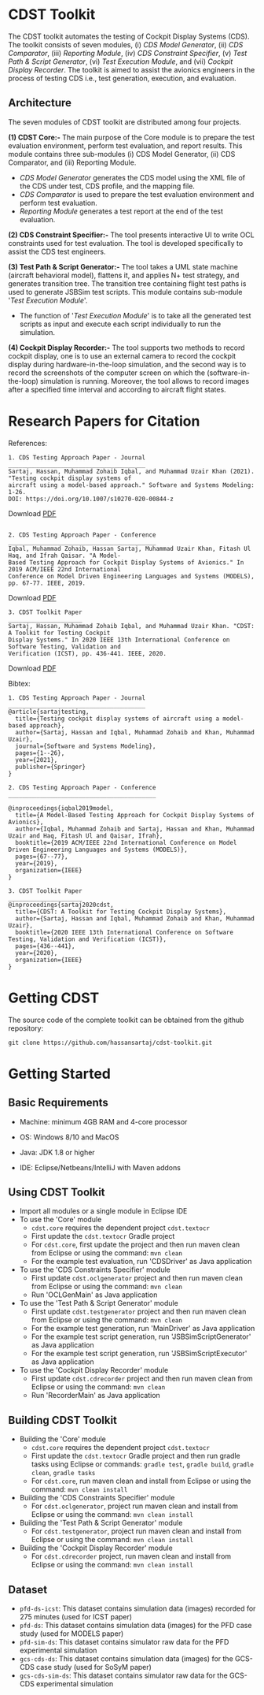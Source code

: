 # CDST Toolkit
The CDST toolkit automates the testing of Cockpit Display Systems (CDS). The toolkit consists of seven modules, (i) *CDS Model Generator*, (ii) *CDS Comparator*, (iii)
*Reporting Module*, (iv) *CDS Constraint Specifier*, (v) *Test Path & Script Generator*, (vi) *Test Execution Module*, and (vii) *Cockpit Display Recorder*. The toolkit is aimed to assist the avionics engineers in the process of testing CDS i.e., test generation, execution, and evaluation.

## Architecture
The seven modules of CDST toolkit are distributed among four projects. 

**(1) CDST Core:-** 
The main purpose of the Core module is to prepare the test evaluation environment, perform test evaluation, and report results. This module contains three sub-modules 
(i) CDS Model Generator, (ii) CDS Comparator, and (iii) Reporting Module.

* *CDS Model Generator* generates the CDS model using the XML file of the CDS under test, CDS profile, and the mapping file. 
* *CDS Comparator* is used to prepare the test evaluation environment and perform test evaluation. 
* *Reporting Module* generates a test report at the end of the test evaluation. 


**(2) CDS Constraint Specifier:-** 
The tool presents interactive UI to write OCL constraints used for test evaluation. The tool is developed specifically to assist the CDS test engineers.

**(3) Test Path & Script Generator:-** 
The tool takes a UML state machine (aircraft behavioral model), flattens it, and applies N+ test strategy, and generates transition tree. The transition tree containing flight test paths is used to generate JSBSim test scripts. 
This module contains sub-module '*Test Execution Module*'. 
* The function of '*Test Execution Module*' is to take all the generated test scripts as input and execute each script individually to run the simulation.

**(4) Cockpit Display Recorder:-** 
The tool supports two methods to record cockpit display, one is to use an external camera to record the cockpit display during hardware-in-the-loop simulation, and the second way is to record the screenshots of the computer screen on which the (software-in-the-loop) simulation is running. Moreover, the tool allows to record images after a specified time interval and according to aircraft flight states.

# Research Papers for Citation
References:
```
1. CDS Testing Approach Paper - Journal
_______________________________________
Sartaj, Hassan, Muhammad Zohaib Iqbal, and Muhammad Uzair Khan (2021). "Testing cockpit display systems of 
aircraft using a model-based approach." Software and Systems Modeling: 1-26.
DOI: https://doi.org/10.1007/s10270-020-00844-z

```
Download [PDF](https://www.researchgate.net/publication/348208118_Testing_cockpit_display_systems_of_aircraft_using_a_model-based_approach)
```

2. CDS Testing Approach Paper - Conference
__________________________________________
Iqbal, Muhammad Zohaib, Hassan Sartaj, Muhammad Uzair Khan, Fitash Ul Haq, and Ifrah Qaisar. "A Model-
Based Testing Approach for Cockpit Display Systems of Avionics." In 2019 ACM/IEEE 22nd International 
Conference on Model Driven Engineering Languages and Systems (MODELS), pp. 67-77. IEEE, 2019.
```
Download [PDF](https://www.researchgate.net/publication/337510742_A_Model-Based_Testing_Approach_for_Cockpit_Display_Systems_of_Avionics)
```
3. CDST Toolkit Paper
_____________________
Sartaj, Hassan, Muhammad Zohaib Iqbal, and Muhammad Uzair Khan. "CDST: A Toolkit for Testing Cockpit 
Display Systems." In 2020 IEEE 13th International Conference on Software Testing, Validation and 
Verification (ICST), pp. 436-441. IEEE, 2020.
```

Download [PDF](https://www.researchgate.net/publication/343627970_CDST_A_Toolkit_for_Testing_Cockpit_Display_Systems)

Bibtex:
```
1. CDS Testing Approach Paper - Journal
_______________________________________
@article{sartajtesting,
  title={Testing cockpit display systems of aircraft using a model-based approach},
  author={Sartaj, Hassan and Iqbal, Muhammad Zohaib and Khan, Muhammad Uzair},
  journal={Software and Systems Modeling},
  pages={1--26},
  year={2021},
  publisher={Springer}
}

2. CDS Testing Approach Paper - Conference
__________________________________________

@inproceedings{iqbal2019model,
  title={A Model-Based Testing Approach for Cockpit Display Systems of Avionics},
  author={Iqbal, Muhammad Zohaib and Sartaj, Hassan and Khan, Muhammad Uzair and Haq, Fitash Ul and Qaisar, Ifrah},
  booktitle={2019 ACM/IEEE 22nd International Conference on Model Driven Engineering Languages and Systems (MODELS)},
  pages={67--77},
  year={2019},
  organization={IEEE}
}

3. CDST Toolkit Paper
_____________________
@inproceedings{sartaj2020cdst,
  title={CDST: A Toolkit for Testing Cockpit Display Systems},
  author={Sartaj, Hassan and Iqbal, Muhammad Zohaib and Khan, Muhammad Uzair},
  booktitle={2020 IEEE 13th International Conference on Software Testing, Validation and Verification (ICST)},
  pages={436--441},
  year={2020},
  organization={IEEE}
}

```

# Getting CDST

The source code of the complete toolkit can be obtained from the github repository:
```
git clone https://github.com/hassansartaj/cdst-toolkit.git
```

# Getting Started

## Basic Requirements

* Machine: minimum 4GB RAM and 4-core processor

* OS: Windows 8/10 and MacOS

* Java: JDK 1.8 or higher

* IDE: Eclipse/Netbeans/IntelliJ with Maven addons

## Using CDST Toolkit

* Import all modules or a single module in Eclipse IDE
* To use the 'Core' module 
   * `cdst.core` requires the dependent project `cdst.textocr`
   * First update the `cdst.textocr` Gradle project
   * For `cdst.core`, first update the project and then run maven clean from Eclipse or using the command: `mvn clean`
   * For the example test evaluation, run 'CDSDriver' as Java application
* To use the 'CDS Constraints Specifier' module
   * First update `cdst.oclgenerator` project and then run maven clean from Eclipse or using the command: `mvn clean`
   * Run 'OCLGenMain' as Java application
* To use the 'Test Path & Script Generator' module
   * First update `cdst.testgenerator` project and then run maven clean from Eclipse or using the command: `mvn clean`
   * For the example test generation, run 'MainDriver' as Java application
   * For the example test script generation, run 'JSBSimScriptGenerator' as Java application
   * For the example test script  generation, run 'JSBSimScriptExecutor' as Java application
* To use the 'Cockpit Display Recorder' module
   * First update `cdst.cdrecorder` project and then run maven clean from Eclipse or using the command: `mvn clean`
   * Run 'RecorderMain' as Java application

## Building CDST Toolkit
* Building the 'Core' module 
   * `cdst.core` requires the dependent project `cdst.textocr`
   * First update the `cdst.textocr` Gradle project and then run gradle tasks using Eclipse or commands: `gradle test`, `gradle build`, `gradle clean`, `gradle tasks`
   * For `cdst.core`, run maven clean and install from Eclipse or using the command: `mvn clean install`
* Building the 'CDS Constraints Specifier' module
   * For `cdst.oclgenerator`, project run maven clean and install from Eclipse or using the command: `mvn clean install`
* Building the 'Test Path & Script Generator' module
   * For `cdst.testgenerator`, project run maven clean and install from Eclipse or using the command: `mvn clean install`
* Building the 'Cockpit Display Recorder' module
   * For `cdst.cdrecorder` project, run maven clean and install from Eclipse or using the command: `mvn clean install`

## Dataset
* `pfd-ds-icst`: This dataset contains simulation data (images) recorded for 275 minutes (used for ICST paper)
* `pfd-ds`: This dataset contains simulation data (images) for the PFD case study (used for MODELS paper)
* `pfd-sim-ds`: This dataset contains simulator raw data for the PFD experimental simulation
* `gcs-cds-ds`: This dataset contains simulation data (images) for the GCS-CDS case study (used for SoSyM paper)
* `gcs-cds-sim-ds`: This dataset contains simulator raw data for the GCS-CDS experimental simulation

